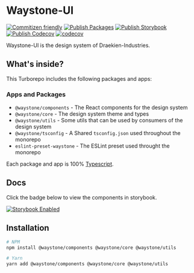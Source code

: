 # Waystone-UI

[![Commitizen friendly](https://img.shields.io/badge/commitizen-friendly-brightgreen.svg)](http://commitizen.github.io/cz-cli/)
[![Publish Packages](https://github.com/draekien-industries/waystone-ui/actions/workflows/release.yml/badge.svg)](https://github.com/draekien-industries/waystone-ui/actions/workflows/release.yml)
[![Publish Storybook](https://github.com/draekien-industries/waystone-ui/actions/workflows/storybook.yml/badge.svg)](https://github.com/draekien-industries/waystone-ui/actions/workflows/storybook.yml)
[![Publish Codecov](https://github.com/draekien-industries/waystone-ui/actions/workflows/coverage.yml/badge.svg)](https://github.com/draekien-industries/waystone-ui/actions/workflows/coverage.yml)
[![codecov](https://codecov.io/gh/draekien-industries/waystone-ui/branch/main/graph/badge.svg?token=FOEQJUVOY0)](https://codecov.io/gh/draekien-industries/waystone-ui)

Waystone-UI is the design system of Draekien-Industries.

## What's inside?

This Turborepo includes the following packages and apps:

### Apps and Packages

- `@waystone/components` - The React components for the design system
- `@waystone/core` - The design system theme and types
- `@waystone/utils` - Some utils that can be used by consumers of the design system
- `@waystone/tsconfig` - A Shared `tsconfig.json` used throughout the monorepo
- `eslint-preset-waystone` - The ESLint preset used throught the monorepo

Each package and app is 100% [Typescript](https://www.typescriptlang.org/).

## Docs

Click the badge below to view the components in storybook.

[![Storybook Enabled](https://raw.githubusercontent.com/storybooks/brand/master/badge/badge-storybook.svg)](https://main--63394994ddec8475ab8b00af.chromatic.com)

## Installation

```bash
# NPM
npm install @waystone/components @waystone/core @waystone/utils

# Yarn
yarn add @waystone/components @waystone/core @waystone/utils
```
